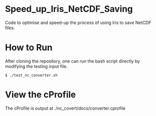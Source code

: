# Speed_up_Iris_NetCDF_Saving
Code to optimise and speed-up the process of using Iris to save NetCDF files.

# How to Run

After cloning the repository, one can run the bash script directly by modifying the testing input file.
```
$ ./test_nc_converter.sh
```

# View the cProfile
The cProfile is output at ./nc_covert/docs/converter.cprofile

